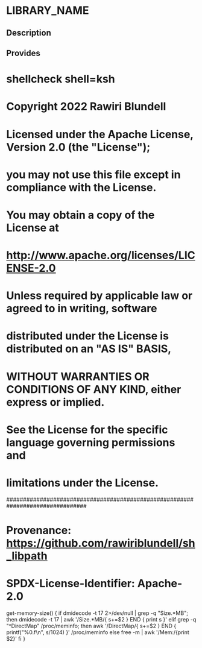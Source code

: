 # LIBRARY_NAME

## Description

## Provides
# shellcheck shell=ksh

# Copyright 2022 Rawiri Blundell
#
# Licensed under the Apache License, Version 2.0 (the "License");
# you may not use this file except in compliance with the License.
# You may obtain a copy of the License at
#
#     http://www.apache.org/licenses/LICENSE-2.0
#
# Unless required by applicable law or agreed to in writing, software
# distributed under the License is distributed on an "AS IS" BASIS,
# WITHOUT WARRANTIES OR CONDITIONS OF ANY KIND, either express or implied.
# See the License for the specific language governing permissions and
# limitations under the License.
################################################################################
# Provenance: https://github.com/rawiriblundell/sh_libpath
# SPDX-License-Identifier: Apache-2.0

get-memory-size() {
  if dmidecode -t 17 2>/dev/null | grep -q "Size.*MB"; then
    dmidecode -t 17 | awk '/Size.*MB/{ s+=$2 } END { print s }'
  elif grep -q "^DirectMap" /proc/meminfo; then
    awk '/DirectMap/{ s+=$2 } END { printf("%0.f\n", s/1024) }' /proc/meminfo
  else
    free -m | awk '/Mem:/{print $2}'
  fi
}
